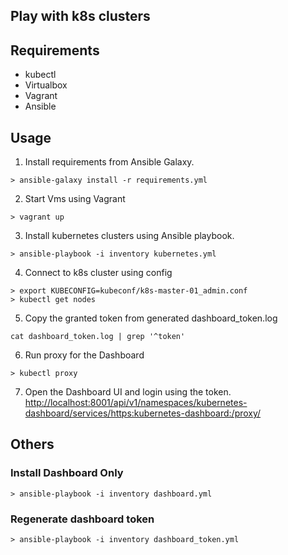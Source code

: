 Play with k8s clusters
------

## Requirements

* kubectl
* Virtualbox
* Vagrant
* Ansible

## Usage

1. Install requirements from Ansible Galaxy.
```
> ansible-galaxy install -r requirements.yml
```

2. Start Vms using Vagrant
```
> vagrant up
```

3. Install kubernetes clusters using Ansible playbook.
```
> ansible-playbook -i inventory kubernetes.yml
```

4. Connect to k8s cluster using config
```
> export KUBECONFIG=kubeconf/k8s-master-01_admin.conf
> kubectl get nodes
```

5. Copy the granted token from generated dashboard_token.log
```
cat dashboard_token.log | grep '^token'
```

6. Run proxy for the Dashboard
```
> kubectl proxy
```

7. Open the Dashboard UI and login using the token.
[http://localhost:8001/api/v1/namespaces/kubernetes-dashboard/services/https:kubernetes-dashboard:/proxy/](http://localhost:8001/api/v1/namespaces/kubernetes-dashboard/services/https:kubernetes-dashboard:/proxy/)



## Others

### Install Dashboard Only

```
> ansible-playbook -i inventory dashboard.yml
```

### Regenerate dashboard token

```
> ansible-playbook -i inventory dashboard_token.yml
```
